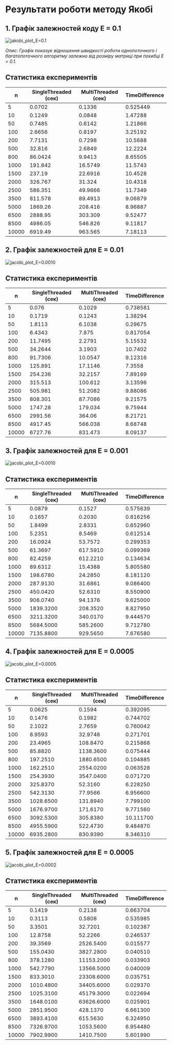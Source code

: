 # Результати роботи методу Якобі

## 1. Графік залежностей коду Е = 0.1

![jakobi_plot_E=0.1](jacobi_plot_E=0.1000.png)

_Опис: Графік показує відношення швидкості роботи однопоточного і багатопоточного алгоритму залежно від розміру матриці при похибці E = 0.1._

## Статистика експериментів

| n    | SingleThreaded (сек) | MultiThreaded (сек) | TimeDifference |
|------|----------------------|---------------------|----------------|
| 5    | 0.0702                | 0.1336              | 0.525449       |
| 10   | 0.1249                | 0.0848              | 1.47288        |
| 50   | 0.7485                | 0.6142              | 1.21866        |
| 100  | 2.6656                | 0.8197              | 3.25192        |
| 200  | 7.7131                | 0.7298              | 10.5688        |
| 500  | 32.816                | 2.6849              | 12.2224        |
| 800  | 86.0424               | 9.9413              | 8.65505        |
| 1000 | 191.842               | 16.5749             | 11.5743        |
| 1500 | 237.19                | 22.6916             | 10.4528        |
| 2000 | 326.767               | 31.324              | 10.4318        |
| 2500 | 586.351               | 49.9666             | 11.7349        |
| 3500 | 811.578               | 89.4913             | 9.06879        |
| 5000 | 1869.26               | 208.416             | 8.96887        |
| 6500 | 2888.95               | 303.309             | 9.52477        |
| 8500 | 4986.05               | 546.826             | 9.11817        |
| 10000| 6919.49               | 963.565             | 7.18113        |

## 2. Графік залежностей для Е = 0.01

![jacobi_plot_E=0.0010](jacobi_plot_E=0.0010.png)

## Статистика експериментів

|   n   | SingleThreaded (сек) | MultiThreaded (сек) | TimeDifference |
|-------|----------------------|---------------------|----------------|
|    5  |                0.076 |              0.1029 |        0.738581 |
|   10  |               0.1719 |              0.1243 |        1.38294  |
|   50  |               1.8113 |              6.1038 |        0.29675  |
|  100  |               6.4343 |              7.875  |        0.817054 |
|  200  |              11.7495 |              2.2791 |        5.15532  |
|  500  |              34.2644 |              3.1903 |       10.7402   |
|  800  |              91.7306 |             10.0547 |        9.12316  |
| 1000  |             125.891  |             17.1146 |        7.3558   |
| 1500  |             254.236  |             32.2157 |        7.89169  |
| 2000  |             315.513  |            100.612  |        3.13596  |
| 2500  |             505.981  |             51.2082 |        9.88086  |
| 3500  |             808.301  |             87.7086 |        9.21575  |
| 5000  |            1747.28   |            179.034  |        9.75944  |
| 6500  |            2991.56   |            364.06   |        8.21721  |
| 8500  |            4917.45   |            566.038  |        8.68748  |
|10000  |            6727.76   |            831.473  |        8.09137  |

## 3. Графік залежностей для Е = 0.001

![jacobi_plot_E=0.0010](jacobi_plot_E=0.0010.png)

## Статистика експериментів

|   n   | SingleThreaded (сек) | MultiThreaded (сек) | TimeDifference |
|-------|----------------------|---------------------|----------------|
|    5  |               0.0879  |              0.1527 |        0.575639 |
|   10  |               0.1657  |              0.2030 |        0.816256 |
|   50  |               1.8499  |              2.8331 |        0.652960 |
|  100  |               5.2351  |              8.5469 |        0.612514 |
|  200  |              16.0924  |             53.7572 |        0.299353 |
|  500  |              61.3697  |            617.5910 |        0.099369 |
|  800  |              82.4259  |            612.2210 |        0.134634 |
| 1000  |              89.6312  |             15.4388 |        5.805580 |
| 1500  |             198.6780  |             24.2850 |        8.181120 |
| 2000  |             287.9130  |             31.6861 |        9.086400 |
| 2500  |             450.0420  |             52.6310 |        8.550900 |
| 3500  |             906.0740  |             94.1376 |        9.625000 |
| 5000  |            1839.3200  |            208.3520 |        8.827950 |
| 6500  |            3211.3200  |            340.0170 |        9.444570 |
| 8500  |            5684.5000  |            585.2600 |        9.712780 |
|10000  |            7135.8800  |            929.5650 |        7.676580 |

## 4. Графік залежностей для Е = 0.0005

![jacobi_plot_E=0.0005](jacobi_plot_E=0.0005.png)

## Статистика експериментів

|   n   | SingleThreaded (сек) | MultiThreaded (сек) | TimeDifference |
|-------|----------------------|---------------------|----------------|
|    5  |               0.0625  |              0.1594 |        0.392095 |
|   10  |               0.1476  |              0.1982 |        0.744702 |
|   50  |               2.1022  |              2.7659 |        0.760042 |
|  100  |               8.9593  |             32.9748 |        0.271701 |
|  200  |              23.4965  |            108.8470 |        0.215868 |
|  500  |              85.8820  |           1138.3600 |        0.075444 |
|  800  |             197.2510  |           1880.6500 |        0.104885 |
| 1000  |             162.2510  |           2554.0200 |        0.063528 |
| 1500  |             254.3930  |           3547.0400 |        0.071720 |
| 2000  |             325.8370  |             52.3160 |        6.228250 |
| 2500  |             542.3130  |             77.9566 |        6.956600 |
| 3500  |            1028.6500  |            131.8940 |        7.799100 |
| 5000  |            1676.9700  |            171.6170 |        9.771560 |
| 6500  |            3092.5300  |            305.8380 |       10.111700 |
| 8500  |            4955.5900  |            522.4730 |        9.484870 |
|10000  |            6935.2800  |            830.9390 |        8.346310 |

## 5. Графік залежностей для Е = 0.0005

![jacobi_plot_E=0.0002](jacobi_plot_E=0.0002.png)

## Статистика експериментів

|   n   | SingleThreaded (сек) | MultiThreaded (сек) | TimeDifference |
|-------|----------------------|---------------------|----------------|
|    5  |               0.1419  |              0.2138 |        0.663704 |
|   10  |               0.3113  |              0.5808 |        0.535985 |
|   50  |               3.3501  |             32.7201 |        0.102387 |
|  100  |              12.8758  |             52.2266 |        0.246537 |
|  200  |              39.3569  |           2526.5400 |        0.015577 |
|  500  |             155.0430  |           3827.2800 |        0.040510 |
|  800  |             378.1280  |          11153.2000 |        0.033903 |
| 1000  |             542.7790  |          13566.5000 |        0.040009 |
| 1500  |             833.3010  |          23308.6000 |        0.035751 |
| 2000  |            1010.4800  |          34405.6000 |        0.029370 |
| 2500  |            1025.3100  |          45179.3000 |        0.022694 |
| 3500  |            1648.0100  |          63626.6000 |        0.025901 |
| 5000  |            2851.9500  |            428.1370 |        6.661300 |
| 6500  |            3893.4100  |            615.5630 |        6.324950 |
| 8500  |            7326.9700  |           1053.5600 |        6.954480 |
|10000  |            7902.9900  |           1410.7500 |        5.601990 |


